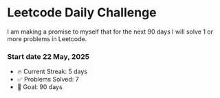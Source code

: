 # Leetcode Daily Challenge

I am making a promise to myself that for the next 90 days I will solve 1 or more problems in Leetcode.

### Start date 22 May, 2025

- 🔥 Current Streak: 5 days
- ✅ Problems Solved: 7
- 🎯 Goal: 90 days